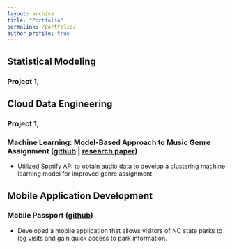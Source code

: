 ```yaml
---
layout: archive
title: "Portfolio"
permalink: /portfolio/
author_profile: true
---
```




## Statistical Modeling
### Project 1, 

## Cloud Data Engineering
### Project 1, 

### Machine Learning: Model-Based Approach to Music Genre Assignment ([github](https://github.com/rmratliffbrown/ml-genre-assignment) | [research paper](https://github.com/rmratliffbrown/ml-genre-assignment/blob/main/30_docs/final-report.pdf)) 
* Utilized Spotify API to obtain audio data to develop a clustering machine learning model for improved genre assignment.

## Mobile Application Development
### Mobile Passport ([github](https://github.com/rmratliffbrown/mobile-passport))
* Developed a mobile application that allows visitors of NC state parks to log visits and gain quick access to park information. 

